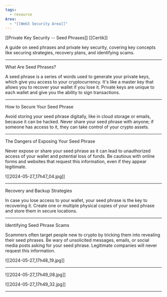 ```yaml
---
tags:
  - resource
Area:
  - "[[Web3 Security Area]]"
---
```

[[Private Key Security -- Seed Phrases]]
[[Certik]]

A guide on seed phrases and private key security, covering key concepts like securing strategies, recovery plans, and identifying scams.

---
What Are Seed Phrases?

A seed phrase is a series of words used to generate your private keys, which give you access to your cryptocurrency. It's like a master key that allows you to recover your wallet if you lose it. Private keys are unique to each wallet and give you the ability to sign transactions.

---
How to Secure Your Seed Phrase

Avoid storing your seed phrase digitally, like in cloud storage or emails, because it can be hacked. Never share your seed phrase with anyone; if someone has access to it, they can take control of your crypto assets.

---
The Dangers of Exposing Your Seed Phrase

Never expose or share your seed phrase as it can lead to unauthorized access of your wallet and potential loss of funds. Be cautious with online forms and websites that request this information, even if they appear legitimate.

![[2024-05-27_17h47_04.jpg]]

---
Recovery and Backup Strategies

In case you lose access to your wallet, your seed phrase is the key to recovering it. Create one or multiple physical copies of your seed phrase and store them in secure locations.

---
Identifying Seed Phrase Scams

Scammers often target people new to crypto by tricking them into revealing their seed phrases. Be wary of unsolicited messages, emails, or social media posts asking for your seed phrase. Legitimate companies will never request this information.

![[2024-05-27_17h48_19.jpg]]

---
![[2024-05-27_17h49_08.jpg]]

![[2024-05-27_17h49_32.jpg]]

---
